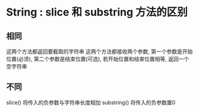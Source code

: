 # String : slice 和 substring 方法的区别

## 相同

这两个方法都返回要截取的字符串
这两个方法都接收两个参数, 第一个参数是开始位置(必须), 第二个参数是结束位置(可选), 若开始位置和结束位置相等, 返回一个空字符串

## 不同

slice() 将传入的负参数与字符串长度相加
substring() 将传入的负参数置0